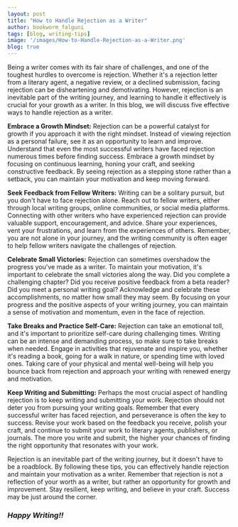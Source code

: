 ```yaml
---
layout: post
title: "How to Handle Rejection as a Writer"
author: bookworm_falguni
tags: [blog, writing-tips]
image: '/images/How-to-Handle-Rejection-as-a-Writer.png'
blog: true
---
```

Being a writer comes with its fair share of challenges, and one of the toughest hurdles to overcome is rejection. Whether it's a rejection letter from a literary agent, a negative review, or a declined submission, facing rejection can be disheartening and demotivating. However, rejection is an inevitable part of the writing journey, and learning to handle it effectively is crucial for your growth as a writer. In this blog, we will discuss five effective ways to handle rejection as a writer.

**Embrace a Growth Mindset:**
Rejection can be a powerful catalyst for growth if you approach it with the right mindset. Instead of viewing rejection as a personal failure, see it as an opportunity to learn and improve. Understand that even the most successful writers have faced rejection numerous times before finding success. Embrace a growth mindset by focusing on continuous learning, honing your craft, and seeking constructive feedback. By seeing rejection as a stepping stone rather than a setback, you can maintain your motivation and keep moving forward.

**Seek Feedback from Fellow Writers:**
Writing can be a solitary pursuit, but you don't have to face rejection alone. Reach out to fellow writers, either through local writing groups, online communities, or social media platforms. Connecting with other writers who have experienced rejection can provide valuable support, encouragement, and advice. Share your experiences, vent your frustrations, and learn from the experiences of others. Remember, you are not alone in your journey, and the writing community is often eager to help fellow writers navigate the challenges of rejection.

**Celebrate Small Victories:**
Rejection can sometimes overshadow the progress you've made as a writer. To maintain your motivation, it's important to celebrate the small victories along the way. Did you complete a challenging chapter? Did you receive positive feedback from a beta reader? Did you meet a personal writing goal? Acknowledge and celebrate these accomplishments, no matter how small they may seem. By focusing on your progress and the positive aspects of your writing journey, you can maintain a sense of motivation and momentum, even in the face of rejection.

**Take Breaks and Practice Self-Care:**
Rejection can take an emotional toll, and it's important to prioritize self-care during challenging times. Writing can be an intense and demanding process, so make sure to take breaks when needed. Engage in activities that rejuvenate and inspire you, whether it's reading a book, going for a walk in nature, or spending time with loved ones. Taking care of your physical and mental well-being will help you bounce back from rejection and approach your writing with renewed energy and motivation.

**Keep Writing and Submitting:**
Perhaps the most crucial aspect of handling rejection is to keep writing and submitting your work. Rejection should not deter you from pursuing your writing goals. Remember that every successful writer has faced rejection, and perseverance is often the key to success. Revise your work based on the feedback you receive, polish your craft, and continue to submit your work to literary agents, publishers, or journals. The more you write and submit, the higher your chances of finding the right opportunity that resonates with your work.

Rejection is an inevitable part of the writing journey, but it doesn't have to be a roadblock. By following these tips, you can effectively handle rejection and maintain your motivation as a writer. Remember that rejection is not a reflection of your worth as a writer, but rather an opportunity for growth and improvement. Stay resilient, keep writing, and believe in your craft. Success may be just around the corner.

### ***Happy Writing!!***
